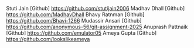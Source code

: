 Stuti Jain [Github] https://github.com/stutijain2006
Madhav Dhall [Github] https://github.com/MadhavDhall
Bhavy Ratnman [Github] https://github.com/Bhavi-1266
Mudassir Ansari [Github] https://github.com/anonymous-56/git-assignment-2025
Anuprash Pattnaik [Github] https://github.com/emulator05
Ameya Gupta [Github]  https://github.com/lookslikeameya

